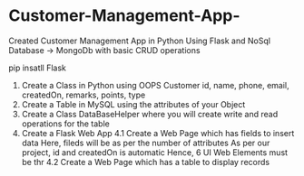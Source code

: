 # Customer-Management-App-
Created Customer Management App in Python Using Flask and  NoSql Database -> MongoDb with basic CRUD operations 

pip insatll Flask 

1. Create a Class in Python using OOPS
    Customer
        id, name, phone, email, createdOn, remarks, points, type
2. Create a Table in MySQL using the attributes of your Object
3. Create a Class DataBaseHelper where you will create write and read operations for the table
4. Create a Flask Web App
    4.1 Create a Web Page which has fields to insert data
        Here, fileds will be as per the number of attributes
        As per our project, id and createdOn is automatic
        Hence, 6 UI Web Elements must be thr
    4.2 Create a Web Page which has a table to display records


